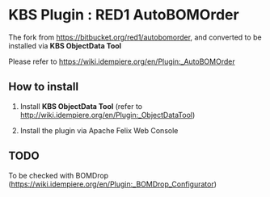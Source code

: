# KBS Plugin : RED1 AutoBOMOrder

The fork from https://bitbucket.org/red1/autobomorder, and converted to be installed via **KBS ObjectData Tool** 

Please refer to https://wiki.idempiere.org/en/Plugin:_AutoBOMOrder

## How to install

1. Install **KBS ObjectData Tool** (refer to http://wiki.idempiere.org/en/Plugin:_ObjectDataTool)

2. Install the plugin via Apache Felix Web Console

## TODO

To be checked with BOMDrop (https://wiki.idempiere.org/en/Plugin:_BOMDrop_Configurator)

